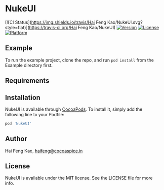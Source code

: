 # NukeUI

[![CI Status](https://img.shields.io/travis/Hai Feng Kao/NukeUI.svg?style=flat)](https://travis-ci.org/Hai Feng Kao/NukeUI)
[![Version](https://img.shields.io/cocoapods/v/NukeUI.svg?style=flat)](https://cocoapods.org/pods/NukeUI)
[![License](https://img.shields.io/cocoapods/l/NukeUI.svg?style=flat)](https://cocoapods.org/pods/NukeUI)
[![Platform](https://img.shields.io/cocoapods/p/NukeUI.svg?style=flat)](https://cocoapods.org/pods/NukeUI)

## Example

To run the example project, clone the repo, and run `pod install` from the Example directory first.

## Requirements

## Installation

NukeUI is available through [CocoaPods](https://cocoapods.org). To install
it, simply add the following line to your Podfile:

```ruby
pod 'NukeUI'
```

## Author

Hai Feng Kao, haifeng@cocoaspice.in

## License

NukeUI is available under the MIT license. See the LICENSE file for more info.

